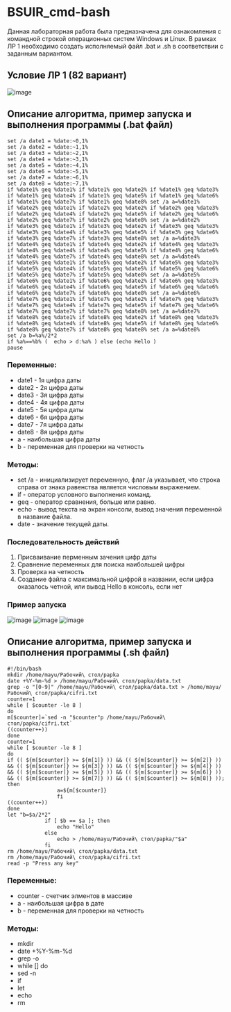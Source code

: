 # BSUIR_cmd-bash
Данная лабораторная работа была предназначена для ознакомления с командной строкой операционных систем Windows и Linux. В рамках ЛР 1 необходимо создать исполняемый файл .bat и .sh в соответствии с заданным вариантом.
## Условие ЛР 1 (82 вариант)
![image](https://github.com/iis-32170x/RPIIS/assets/147264756/ccad6678-8eec-4af5-a0d9-fbaed95b1c83)
## Описание алгоритма, пример запуска и выполнения программы (.bat файл)
```@echo off
set /a date1 = %date:~0,1%
set /a date2 = %date:~1,1%
set /a date3 = %date:~2,1%
set /a date4 = %date:~3,1%
set /a date5 = %date:~4,1%
set /a date6 = %date:~5,1%
set /a date7 = %date:~6,1%
set /a date8 = %date:~7,1%
if %date1% geq %date1% if %date1% geq %date2% if %date1% geq %date3% if %date1% geq %date4% if %date1% geq %date5% if %date1% geq %date6% if %date1% geq %date7% if %date1% geq %date8% set /a a=%date1%
if %date2% geq %date1% if %date2% geq %date2% if %date2% geq %date3% if %date2% geq %date4% if %date2% geq %date5% if %date2% geq %date6% if %date2% geq %date7% if %date2% geq %date8% set /a a=%date2%
if %date3% geq %date1% if %date3% geq %date2% if %date3% geq %date3% if %date3% geq %date4% if %date3% geq %date5% if %date3% geq %date6% if %date3% geq %date7% if %date3% geq %date8% set /a a=%date3%
if %date4% geq %date1% if %date4% geq %date2% if %date4% geq %date3% if %date4% geq %date4% if %date4% geq %date5% if %date4% geq %date6% if %date4% geq %date7% if %date4% geq %date8% set /a a=%date4%
if %date5% geq %date1% if %date5% geq %date2% if %date5% geq %date3% if %date5% geq %date4% if %date5% geq %date5% if %date5% geq %date6% if %date5% geq %date7% if %date5% geq %date8% set /a a=%date5%
if %date6% geq %date1% if %date6% geq %date2% if %date6% geq %date3% if %date6% geq %date4% if %date6% geq %date5% if %date6% geq %date6% if %date6% geq %date7% if %date6% geq %date8% set /a a=%date6%
if %date7% geq %date1% if %date7% geq %date2% if %date7% geq %date3% if %date7% geq %date4% if %date7% geq %date5% if %date7% geq %date6% if %date7% geq %date7% if %date7% geq %date8% set /a a=%date7%
if %date8% geq %date1% if %date8% geq %date2% if %date8% geq %date3% if %date8% geq %date4% if %date8% geq %date5% if %date8% geq %date6% if %date8% geq %date7% if %date8% geq %date8% set /a a=%date8%
set /a b=%a%/2*2
if %a%==%b% (  echo > d:%a% ) else (echo Hello )
pause
```
### Переменные:
- date1 - 1я цифра даты
- date2 - 2я цифра даты
- date3 - 3я цифра даты
- date4 - 4я цифра даты
- date5 - 5я цифра даты
- date6 - 6я цифра даты
- date7 - 7я цифра даты
- date8 - 8я цифра даты
- a - наибольшая цифра даты
- b - переменная для проверки на четность
### Методы:
- set /a - инициализирует переменную, флаг /а указывает, что строка справа от знака равенства является числовым выражением.
- if - оператор условного выполнения команд.
- geq - оператор сравнения, больше или равно.
- echo - вывод текста на экран консоли, вывод значения переменной в название файла.
- date - значение текущей даты.
### Последовательность действий
1. Присваивание перменным зачения цифр даты
2. Сравнение переменных для поиска наибольшей цифры
3. Проверка на четность
4. Создание файла с максимальной цифрой в названии, если цифра оказалось четной, или вывод Неllo в консоль, если нет
### Пример запуска
![image](https://github.com/iis-32170x/RPIIS/assets/147264756/e3e3b12b-c78c-4971-bb5f-f574d5aafaa6)
![image](https://github.com/iis-32170x/RPIIS/assets/147264756/e6602093-ca91-4933-a335-862d0b9f9700)
![image](https://github.com/iis-32170x/RPIIS/assets/147264756/570ff8f4-3cc2-43f0-b6ae-1cad8dbabbdf)
## Описание алгоритма, пример запуска и выполнения программы (.sh файл)
```
#!/bin/bash
mkdir /home/mayu/Рабочий\ стол/papka
date +%Y-%m-%d > /home/mayu/Рабочий\ стол/papka/data.txt
grep -o "[0-9]" /home/mayu/Рабочий\ стол/papka/data.txt > /home/mayu/Рабочий\ стол/papka/cifri.txt
counter=1
while [ $counter -le 8 ]
do
m[$counter]=`sed -n "$counter"p /home/mayu/Рабочий\ стол/papka/cifri.txt`
((counter++))
done
counter=1
while [ $counter -le 8 ]
do
if (( ${m[$counter]} >= ${m[1]} )) && (( ${m[$counter]} >= ${m[2]} )) && (( ${m[$counter]} >= ${m[3]} )) && (( ${m[$counter]} >= ${m[4]} )) && (( ${m[$counter]} >= ${m[5]} )) && (( ${m[$counter]} >= ${m[6]} )) && (( ${m[$counter]} >= ${m[7]} )) && (( ${m[$counter]} >= ${m[8]} )); then 
				a=${m[$counter]}
				fi
((counter++))
done
let "b=$a/2*2"
			if [ $b == $a ]; then
				echo "Hello"
			else
				echo > /home/mayu/Рабочий\ стол/papka/"$a"
			fi
rm /home/mayu/Рабочий\ стол/papka/data.txt
rm /home/mayu/Рабочий\ стол/papka/cifri.txt
read -p "Press any key"
```
### Переменные:
- counter - счетчик элментов в массиве
- а - наибольшая цифра в дате
- b - переменная для проверки на четность
### Методы:
- mkdir
- date +%Y-%m-%d
- grep -o
- while [] do
- sed -n
- if
- let
- echo
- rm
